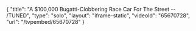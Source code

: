 {
    "title": "A $100,000 Bugatti-Clobbering Race Car For The Street -- \/TUNED",
    "type": "solo",
    "layout": "iframe-static",
    "videoId": "65670728",
    "url": "\/tvpembed\/65670728"
}